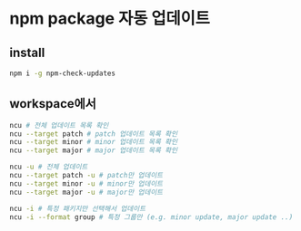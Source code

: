 # npm package 자동 업데이트

## install

```sh
npm i -g npm-check-updates
```

## workspace에서

```sh
ncu # 전체 업데이트 목록 확인
ncu --target patch # patch 업데이트 목록 확인
ncu --target minor # minor 업데이트 목록 확인
ncu --target major # major 업데이트 목록 확인

ncu -u # 전체 업데이트
ncu --target patch -u # patch만 업데이트
ncu --target minor -u # minor만 업데이트
ncu --target major -u # major만 업데이트

ncu -i # 특정 패키지만 선택해서 업데이트
ncu -i --format group # 특정 그룹만 (e.g. minor update, major update ..)
```
